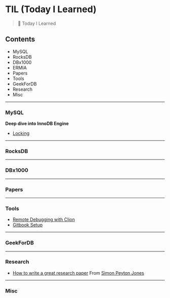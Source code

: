 # TIL (Today I Learned)
> :muscle: Today I Learned

## Contents
- MySQL
- RocksDB
- DBx1000
- ERMIA
- Papers
- Tools
- GeekForDB
- Research
- Misc
<hr/>

### MySQL
__Deep dive into InnoDB Engine__
- [Locking](https://github.com/JonghyeokPark/TIL)

<hr/>

### RocksDB

<hr/>

### DBx1000

<hr/>

### Papers

<hr/>

### Tools
- [Remote Debugging with Clion](Tools/remote-debugging-with-clion.md)
- [Gitbook Setup](Tools/gitbook-setup.md)
<hr/>

### GeekForDB

<hr/>

### Research
- [How to write a great research paper](https://www.microsoft.com/en-us/research/wp-content/uploads/2016/07/How-to-write-a-great-research-paper.pdf) From [Simon Peyton Jones](https://www.microsoft.com/en-us/research/academic-program/write-great-research-paper/)
<hr/>

### Misc
